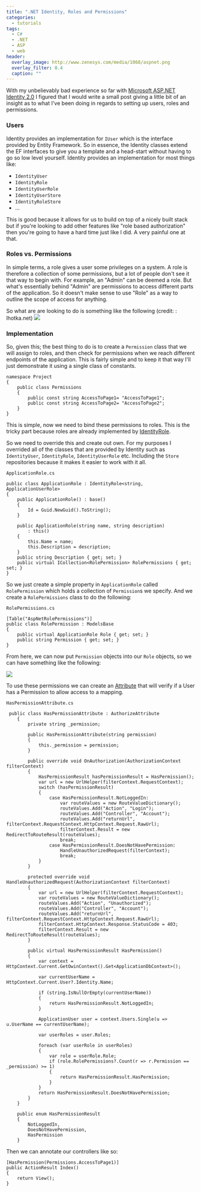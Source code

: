 ```yaml
---
title: ".NET Identity, Roles and Permissions"
categories:
  - tutorials
tags:
  - C#
  - .NET
  - ASP
  - web
header:
  overlay_image: http://www.zenesys.com/media/1068/aspnet.png
  overlay_filter: 0.4
  caption: ""
---
```


With my unbelievably bad experience so far with [Microsoft ASP.NET Identity 2.0](https://msdn.microsoft.com/en-us/library/mt173608(v=vs.108).aspx) I figured that I would write a small post giving a little bit of an insight as to what I've been doing in regards to setting up users, roles and permissions.

### Users

Identity provides an implementation for `IUser` which is the interface provided by Entity Framework. So in essence, the Identity classes extend the EF interfaces to give you a template and a head-start without having to go so low level yourself. Identity provides an implementation for most things like:

- `IdentityUser` 
- `IdentityRole`
- `IdentityUserRole`
- `IdentityUserStore`
- `IdentityRoleStore`
- ...

This is good because it allows for us to build on top of a nicely built stack but if you're looking to add other features like "role based authorization" then you're going to have a hard time just like I did. A very painful one at that. 

### Roles vs. Permissions

In simple terms, a role gives a user some privileges on a system. A role is therefore a collection of some permissions, but a lot of people don't see it that way to begin with. For example, an "Admin" can be deemed a role. But what's essentially behind "Admin" are permissions to access different parts of the application. So it doesn't make sense to use "Role" as a way to outline the scope of access for anything.

So what are are looking to do is something like the following (credit: : lhotka.net)
![](https://i.imgur.com/B41uNuP.png)

### Implementation

So, given this; the best thing to do is to create a `Permission` class that we will assign to roles, and then check for permissions when we reach different endpoints of the application. This is fairly simple and to keep it that way I'll just demonstrate it using a single class of constants.

```
namespace Project
{
    public class Permissions
    { 
        public const string AccessToPage1= "AccessToPage1";
        public const string AccessToPage2= "AccessToPage2";
    }
}
```

This is simple, now we need to bind these permissions to roles. This is the tricky part because roles are already implemented by [IdentityRole](https://msdn.microsoft.com/en-us/library/dn613249(v=vs.108).aspx).

So we need to override this and create out own. For my purposes I overrided all of the classes that are provided by Identity such as `IdentityUser`, `IdentityRole`, `IdentityUserRole` etc. Including the `Store` repositories because it makes it easier to work with it all.

`ApplicationRole.cs`
```
public class ApplicationRole : IdentityRole<string, ApplicationUserRole>
{
    public ApplicationRole() : base()
    {
        Id = Guid.NewGuid().ToString();
    }

    public ApplicationRole(string name, string description)
        : this()
    {
        this.Name = name;
        this.Description = description;
    }
    public string Description { get; set; }
    public virtual ICollection<RolePermission> RolePermissions { get; set; }
}
```

So we just create a simple property in `ApplicationRole` called `RolePermission` which holds a collection of `Permission`s we specify. And we create a `RolePermissions` class to do the following:

`RolePermissions.cs`
```
[Table("AspNetRolePermissions")]
public class RolePermission : ModelsBase
{
    public virtual ApplicationRole Role { get; set; }
    public string Permission { get; set; }
}
```

From here, we can now put `Permission` objects into our `Role` objects, so we can have something like the following:

![](https://i.imgur.com/CabYoMk.png)

To use these permissions we can create an [Attribute](https://msdn.microsoft.com/en-us/library/system.web.mvc.authorizeattribute(v=vs.118).aspx) that will verify if a User has a Permission to allow access to a mapping.

`HasPermissionAttribute.cs`
```
 public class HasPermissionAttribute : AuthorizeAttribute
    {
        private string _permission;

        public HasPermissionAttribute(string permission)
        {
            this._permission = permission;
        }

        public override void OnAuthorization(AuthorizationContext filterContext)
        {
            HasPermissionResult hasPermissionResult = HasPermission();
            var url = new UrlHelper(filterContext.RequestContext);
            switch (hasPermissionResult)
            {
                case HasPermissionResult.NotLoggedIn:
                    var routeValues = new RouteValueDictionary();
                    routeValues.Add("Action", "Login");
                    routeValues.Add("Controller", "Account");
                    routeValues.Add("returnUrl", filterContext.RequestContext.HttpContext.Request.RawUrl);
                    filterContext.Result = new RedirectToRouteResult(routeValues); 
                    break;
                case HasPermissionResult.DoesNotHavePermission:
                    HandleUnauthorizedRequest(filterContext);
                    break;
            }
        }
        
        protected override void HandleUnauthorizedRequest(AuthorizationContext filterContext)
        {
            var url = new UrlHelper(filterContext.RequestContext);
            var routeValues = new RouteValueDictionary();
            routeValues.Add("Action", "Unauthorized");
            routeValues.Add("Controller", "Account");
            routeValues.Add("returnUrl", filterContext.RequestContext.HttpContext.Request.RawUrl);
            filterContext.HttpContext.Response.StatusCode = 403;
            filterContext.Result = new RedirectToRouteResult(routeValues);
        }

        public virtual HasPermissionResult HasPermission()
        {
            var context = HttpContext.Current.GetOwinContext().Get<ApplicationDbContext>();

            var currentUserName = HttpContext.Current.User?.Identity.Name;

            if (string.IsNullOrEmpty(currentUserName))
            {
                return HasPermissionResult.NotLoggedIn;
            }

            ApplicationUser user = context.Users.Single(u => u.UserName == currentUserName);

            var userRoles = user.Roles;
                                
            foreach (var userRole in userRoles)
            {
                var role = userRole.Role;
                if (role.RolePermissions?.Count(r => r.Permission == _permission) >= 1)
                {
                    return HasPermissionResult.HasPermission;
                }
            }
            return HasPermissionResult.DoesNotHavePermission;
        }
    }

    public enum HasPermissionResult
    {
        NotLoggedIn,
        DoesNotHavePermission,
        HasPermission
    }
```

Then we can annotate our controllers like so:

```
[HasPermission(Permissions.AccessToPage1)]
public ActionResult Index()
{
    return View();
}
```
